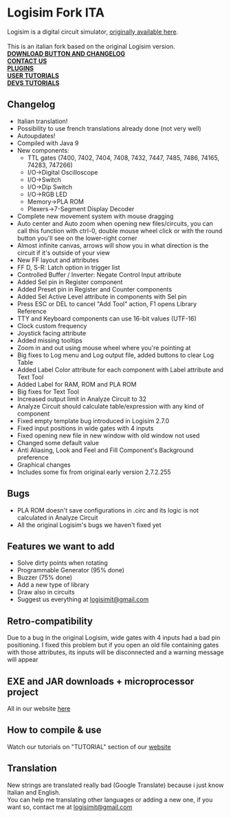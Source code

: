 # Logisim Fork ITA
Logisim is a digital circuit simulator, [originally available here](http://www.cburch.com/logisim/).<br><br>
This is an italian fork based on the original Logisim version.<br>
<b>[DOWNLOAD BUTTON AND CHANGELOG](http://logisim.altervista.org)</b><br>
<b>[CONTACT US](http://logisim.altervista.org/contacts.html)</b><br>
<b>[PLUGINS](http://logisim.altervista.org/plugins.html)</b><br>
<b>[USER TUTORIALS](http://logisim.altervista.org/userstutorial.php)</b><br>
<b>[DEVS TUTORIALS](http://logisim.altervista.org/developerstutorial.php)</b><br>
## Changelog
* Italian translation!
* Possibility to use french translations already done (not very well)
* Autoupdates!
* Compiled with Java 9
* New components:
	* TTL gates (7400, 7402, 7404, 7408, 7432, 7447, 7485, 7486, 74165, 74283, 747266)
	* I/O->Digital Oscilloscope
	* I/O->Switch
	* I/O->Dip Switch
	* I/O->RGB LED
	* Memory->PLA ROM
	* Plexers->7-Segment Display Decoder
* Complete new movement system with mouse dragging
* Auto center and Auto zoom when opening new files/circuits, you can call this function with ctrl-0, double mouse wheel click or with the round button you'll see on the lower-right corner
* Almost infinite canvas, arrows will show you in what direction is the circuit if it's outside of your view
* New FF layout and attributes
* FF D, S-R: Latch option in trigger list
* Controlled Buffer / Inverter: Negate Control Input attribute
* Added Sel pin in Register component
* Added Preset pin in Register and Counter components
* Added Sel Active Level attribute in components with Sel pin
* Press ESC or DEL to cancel "Add Tool" action, F1 opens Library Reference
* TTY and Keyboard components can use 16-bit values (UTF-16)
* Clock custom frequency
* Joystick facing attribute
* Added missing tooltips
* Zoom in and out using mouse wheel where you're pointing at
* Big fixes to Log menu and Log output file, added buttons to clear Log Table
* Added Label Color attribute for each component with Label attribute and Text Tool
* Added Label for RAM, ROM and PLA ROM
* Big fixes for Text Tool
* Increased output limit in Analyze Circuit to 32
* Analyze Circuit should calculate table/expression with any kind of component
* Fixed empty template bug introduced in Logisim 2.7.0
* Fixed input positions in wide gates with 4 inputs
* Fixed opening new file in new window with old window not used
* Changed some default value
* Anti Aliasing, Look and Feel and Fill Component's Background preference
* Graphical changes
* Includes some fix from original early version 2.7.2.255
## Bugs
* PLA ROM doesn't save configurations in .circ and its logic is not calculated in Analyze Circuit
* All the original Logisim's bugs we haven't fixed yet
## Features we want to add
* Solve dirty points when rotating
* Programmable Generator (95% done)
* Buzzer (75% done)
* Add a new type of library
* Draw also in circuits
* Suggest us everything at logisimit@gmail.com
## Retro-compatibility
Due to a bug in the original Logisim, wide gates with 4 inputs had a bad pin positioning.
I fixed this problem but if you open an old file containing gates with those attributes, its inputs will be disconnected and a warning message will appear
## EXE and JAR downloads + microprocessor project
All in our website [here](http://logisim.altervista.org)
## How to compile & use
Watch our tutorials on "TUTORIAL" section of our [website](http://logisim.altervista.org/developerstutorial.php)
## Translation
New strings are translated really bad (Google Translate) because i just know Italian and English.<br>You can help me translating other languages or adding a new one, if you want so, contact me at logisimit@gmail.com
